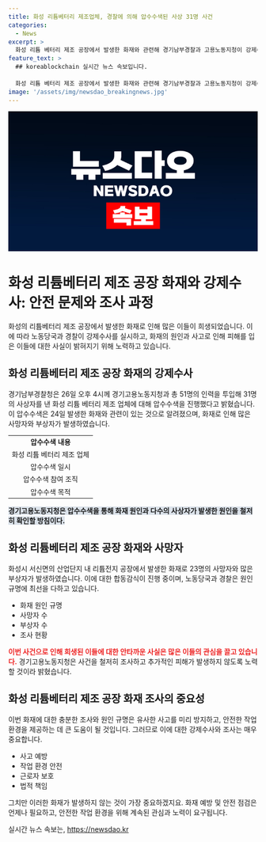 ```yaml
---
title: 화성 리튬베터리 제조업체, 경찰에 의해 압수수색된 사상 31명 사건
categories:
  - News
excerpt: >
  화성 리튬 베터리 제조 공장에서 발생한 화재와 관련해 경기남부경찰과 고용노동지청이 강제수사를 진행했다. 31명의 사상자를 낸 이 사건으로 인해, 경찰은 26일 오후 4시께 화성시 서신면 전곡리 아리셀 공장을 압수수색했다. 이번 조사를 통해 화재의 원인과 사상자 발생 원인을 철저히 확인할 방침이다. 이 사건은 화성시에서 발생한 리튬전지 공장 화재로 23명의 사망자와 8명의 부상자가 발생한 사고와 관련된 것이다.
feature_text: >
  ## koreablockchain 실시간 뉴스 속보입니다.

  화성 리튬 베터리 제조 공장에서 발생한 화재와 관련해 경기남부경찰과 고용노동지청이 강제수사를 진행했다. 31명의 사상자를 낸 이 사건으로 인해, 경찰은 26일 오후 4시께 화성시 서신면 전곡리 아리셀 공장을 압수수색했다. 이번 조사를 통해 화재의 원인과 사상자 발생 원인을 철저히 확인할 방침이다. 이 사건은 화성시에서 발생한 리튬전지 공장 화재로 23명의 사망자와 8명의 부상자가 발생한 사고와 관련된 것이다.
image: '/assets/img/newsdao_breakingnews.jpg'
---
```


<p><img src="/assets/img/newsdao_breakingnews.jpg" alt="koreablockchain 속보" /></p>

<h1>화성 리튬베터리 제조 공장 화재와 강제수사: 안전 문제와 조사 과정</h1>

<p data-ke-size="size16">화성의 리튬베터리 제조 공장에서 발생한 화재로 인해 많은 이들이 희생되었습니다. 이에 따라 노동당국과 경찰이 강제수사를 실시하고, 화재의 원인과 사고로 인해 피해를 입은 이들에 대한 사실이 밝혀지기 위해 노력하고 있습니다.</p>

<h2 data-ke-size="size26">화성 리튬베터리 제조 공장 화재의 강제수사</h2>

<p data-ke-size="size16">경기남부경찰청은 26일 오후 4시께 경기고용노동지청과 총 51명의 인력을 투입해 31명의 사상자를 낸 화성 리튬 베터리 제조 업체에 대해 압수수색을 진행했다고 밝혔습니다. 이 압수수색은 24일 발생한 화재와 관련이 있는 것으로 알려졌으며, 화재로 인해 많은 사망자와 부상자가 발생하였습니다.</p>

<table>
  <tr>
    <td style="text-align: center; height: 17px;"><b>압수수색 내용</b></td>
  </tr>
  <tr>
    <td style="text-align: center; height: 17px;">화성 리튬 베터리 제조 업체</td>
  </tr>
  <tr>
    <td style="text-align: center; height: 17px;">압수수색 일시</td>
  </tr>
  <tr>
    <td style="text-align: center; height: 17px;">압수수색 참여 조직</td>
  </tr>
  <tr>
    <td style="text-align: center; height: 17px;">압수수색 목적</td>
  </tr>
</table>

<p><b><span style="background-color: #21538527;">경기고용노동지청은 압수수색을 통해 화재 원인과 다수의 사상자가 발생한 원인을 철저히 확인할 방침이다.</span></b></p>

<h2 data-ke-size="size26">화성 리튬베터리 제조 공장 화재와 사망자</h2>

<p data-ke-size="size16">화성시 서신면의 산업단지 내 리튬전지 공장에서 발생한 화재로 23명의 사망자와 많은 부상자가 발생하였습니다. 이에 대한 합동감식이 진행 중이며, 노동당국과 경찰은 원인 규명에 최선을 다하고 있습니다.</p>

<ul>
  <li>화재 원인 규명</li>
  <li>사망자 수</li>
  <li>부상자 수</li>
  <li>조사 현황</li>
</ul>

<p data-ke-size="size16"><b><span style="color: #ee2323;">이번 사건으로 인해 희생된 이들에 대한 안타까운 사실은 많은 이들의 관심을 끌고 있습니다.</span></b> 경기고용노동지청은 사건을 철저히 조사하고 추가적인 피해가 발생하지 않도록 노력할 것이라 밝혔습니다.</p>

<h2 data-ke-size="size26">화성 리튬베터리 제조 공장 화재 조사의 중요성</h2>

<p data-ke-size="size16">이번 화재에 대한 충분한 조사와 원인 규명은 유사한 사고를 미리 방지하고, 안전한 작업 환경을 제공하는 데 큰 도움이 될 것입니다. 그러므로 이에 대한 강제수사와 조사는 매우 중요합니다.</p>

<ul>
  <li>사고 예방</li>
  <li>작업 환경 안전</li>
  <li>근로자 보호</li>
  <li>법적 책임</li>
</ul>

<p data-ke-size="size16">그치만 이러한 화재가 발생하지 않는 것이 가장 중요하겠지요. 화재 예방 및 안전 점검은 언제나 필요하고, 안전한 작업 환경을 위해 계속된 관심과 노력이 요구됩니다.</p>
실시간 뉴스 속보는, <a href="https://newsdao.kr" rel="dofollow">https://newsdao.kr</a>


